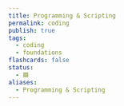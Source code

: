 ```yaml
---
title: Programming & Scripting
permalink: coding
publish: true
tags:
  - coding
  - foundations
flashcards: false
status:
  - 🟩
aliases:
  - Programming & Scripting
---
```

